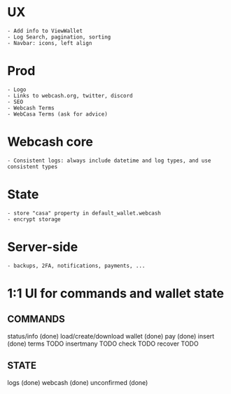 # UX
	- Add info to ViewWallet
	- Log Search, pagination, sorting
	- Navbar: icons, left align
# Prod
    - Logo
	- Links to webcash.org, twitter, discord
	- SEO
	- Webcash Terms
	- WebCasa Terms (ask for advice)

# Webcash core
	- Consistent logs: always include datetime and log types, and use consistent types

# State
	- store "casa" property in default_wallet.webcash
	- encrypt storage

# Server-side
	- backups, 2FA, notifications, payments, ...

# 1:1 UI for commands and wallet state

## COMMANDS
status/info (done)
load/create/download wallet (done)
pay (done)
insert (done)
terms TODO
insertmany TODO
check TODO
recover TODO

## STATE
logs (done)
webcash (done)
unconfirmed (done)
